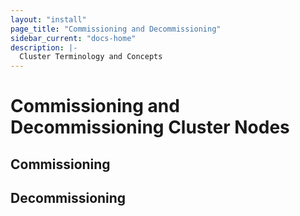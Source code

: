 ```yaml
---
layout: "install"
page_title: "Commissioning and Decommissioning"
sidebar_current: "docs-home"
description: |-
  Cluster Terminology and Concepts
---
```


# Commissioning and Decommissioning Cluster Nodes

## Commissioning

## Decommissioning

